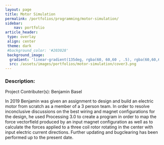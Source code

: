 ```yaml
---
layout: page
title: Motor Simulation
permalink: /portfolios/programming/motor-simulation/
sidebar:
    nav: portfolio
article_header:
 type: overlay
 align: center
 theme: dark
 #background_color: '#203028'
 background_image:
  gradient: 'linear-gradient(135deg, rgba(60, 60,60 , .5), rgba(60,60,60, .5))'
  src: /assets/images/portfolios/motor-simulation/cover3.png
---
```


### Description:
Project Contributer(s): Benjamin Basel

In 2019 Benjamin was given an assignment to design and build an electric motor from scratch as a member of a 3 person team. In order to resolve inconclusive discussions on the best wiring and magnet configurations for the design, he used Processing 3.0 to create a program in order to map the force vectorfield produced by an input magnet configuration as well as to calculate the forces applied to a three coil rotor rotating in the center with input electric current directions. Further updating and bugclearing has been performed up to the present date.

